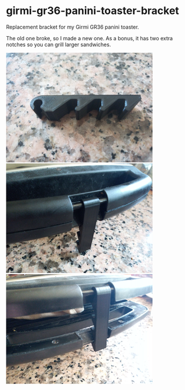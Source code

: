 # girmi-gr36-panini-toaster-bracket

Replacement bracket for my Girmi GR36 panini toaster.

The old one broke, so I made a new one. As a bonus, it has two extra notches so you can grill larger sandwiches.


<img alt="bracket" src="img/bracket.jpg" width=400>
<img alt="bracket closed" src="img/bracket_closed.jpg" width=400>
<img alt="bracket half closed" src="img/bracket_half_closed.jpg" width=400>
